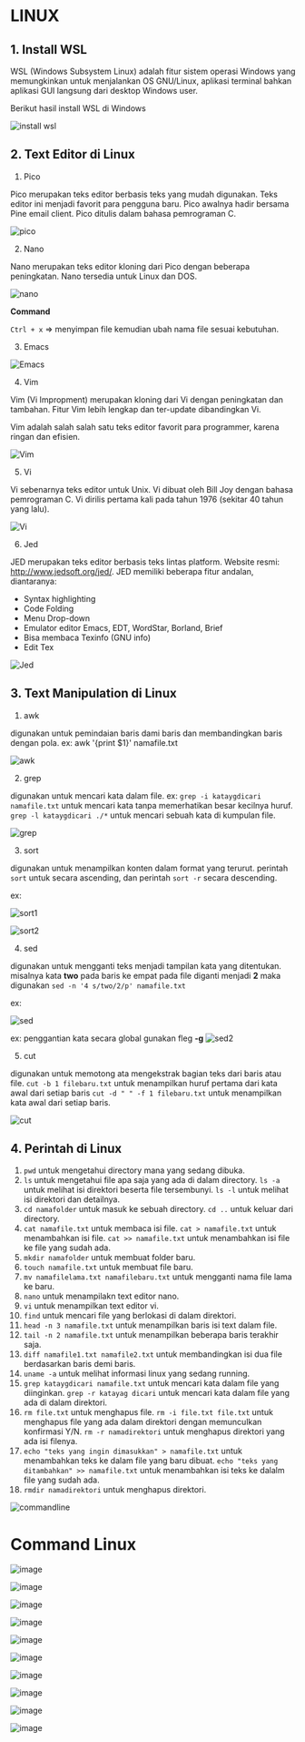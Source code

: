 # LINUX

## 1. Install WSL

WSL (Windows Subsystem Linux) adalah  fitur sistem operasi Windows yang memungkinkan untuk menjalankan OS GNU/Linux, aplikasi terminal bahkan aplikasi GUI langsung dari desktop Windows user.

Berikut hasil install WSL di Windows

![install wsl](https://user-images.githubusercontent.com/82355684/221509865-500eba5d-a340-4e40-9843-0d1bed8e81b1.png)


## 2. Text Editor di Linux

1. Pico

Pico merupakan teks editor berbasis teks yang mudah digunakan. Teks editor ini menjadi favorit para pengguna baru. Pico awalnya hadir bersama Pine email client. Pico ditulis dalam bahasa pemrograman C.

![pico](https://user-images.githubusercontent.com/82355684/221513391-14273a86-2900-405c-b7a3-c8d7df64054f.png)

2. Nano

Nano merupakan teks editor kloning dari Pico dengan beberapa peningkatan. Nano tersedia untuk Linux dan DOS.

![nano](https://user-images.githubusercontent.com/82355684/221520758-c32f4bc4-7ee0-414a-bf2f-1aa5ccc1921d.png)

**Command**

```Ctrl + x``` => menyimpan file kemudian ubah nama file sesuai kebutuhan.

3. Emacs

![Emacs](https://user-images.githubusercontent.com/82355684/221521070-127d4abc-ff22-4dd3-8d5c-a3afbb8e0763.png)



4. Vim

Vim (Vi Impropment) merupakan kloning dari Vi dengan peningkatan dan tambahan. Fitur Vim lebih lengkap dan ter-update dibandingkan Vi.

Vim adalah salah salah satu teks editor favorit para programmer, karena ringan dan efisien.

![Vim](https://user-images.githubusercontent.com/82355684/221521339-3b608809-37e4-427c-b6a3-2998590f9dbe.png)


5. Vi

Vi sebenarnya teks editor untuk Unix. Vi dibuat oleh Bill Joy dengan bahasa pemrograman C. Vi dirilis pertama kali pada tahun 1976 (sekitar 40 tahun yang lalu).

![Vi](https://user-images.githubusercontent.com/82355684/221521967-f3e417d5-5c33-41db-ba42-08b0db3460bc.png)

6. Jed

JED merupakan teks editor berbasis teks lintas platform. Website resmi: http://www.jedsoft.org/jed/. JED memiliki beberapa fitur andalan, diantaranya:

* Syntax highlighting
* Code Folding
* Menu Drop-down
* Emulator editor Emacs, EDT, WordStar, Borland, Brief
* Bisa membaca Texinfo (GNU info)
* Edit Tex

![Jed](https://user-images.githubusercontent.com/82355684/221521655-bcf8297e-d863-44e3-9b6c-40e0ec53dce1.png)


## 3. Text Manipulation di Linux

1. awk

digunakan untuk pemindaian baris dami baris dan membandingkan baris dengan pola.
ex:
awk '{print $1}' namafile.txt

![awk](https://user-images.githubusercontent.com/82355684/221814421-cc2ddc2e-64bc-4df4-8216-5c115a5afa21.png)


2. grep

digunakan untuk mencari kata dalam file.
ex:
```grep -i kataygdicari namafile.txt``` untuk mencari kata tanpa memerhatikan besar kecilnya huruf. 
```grep -l kataygdicari ./*``` untuk mencari sebuah kata di kumpulan file.

![grep](https://user-images.githubusercontent.com/82355684/221815299-37291bd2-7e4f-467c-af31-e3ec23881a9e.png)

3. sort

digunakan untuk menampilkan konten dalam format yang terurut. perintah ```sort``` untuk secara ascending, dan perintah ```sort -r``` secara descending.

ex:

![sort1](https://user-images.githubusercontent.com/82355684/221816531-a77ea4ea-4ce9-44c2-a28b-88249400204b.png)

![sort2](https://user-images.githubusercontent.com/82355684/221817942-134c3c4b-46fc-4470-b999-5fcfcb85888a.png)

4. sed

digunakan untuk mengganti teks menjadi tampilan kata yang ditentukan. misalnya kata **two** pada baris ke empat pada file diganti menjadi **2** maka digunakan ```sed -n '4 s/two/2/p' namafile.txt```

ex:

![sed](https://user-images.githubusercontent.com/82355684/221827043-b3a2867e-31ca-4403-afe9-48767865b48b.png)

ex: penggantian kata secara global gunakan fleg **-g**
![sed2](https://user-images.githubusercontent.com/82355684/221828301-6ade42d1-351c-49ad-8cc6-99b4d1da19d2.png)


5. cut

digunakan untuk memotong ata mengekstrak bagian teks dari baris atau file.
```cut -b 1 filebaru.txt``` untuk menampilkan huruf pertama dari kata awal dari setiap baris
```cut -d " " -f 1 filebaru.txt``` untuk menampilkan kata awal dari setiap baris.

![cut](https://user-images.githubusercontent.com/82355684/221829827-37c5b0db-d07b-4176-8e12-02ea831fefd2.png)



## 4. Perintah di Linux

1. ```pwd``` untuk mengetahui directory mana yang sedang dibuka.
2. ```ls``` untuk mengetahui file apa saja yang ada di dalam directory.
```ls -a``` untuk melihat isi direktori beserta file tersembunyi.
```ls -l``` untuk melihat isi direktori dan detailnya.
3. ```cd namafolder``` untuk masuk ke sebuah directory. ```cd ..``` untuk keluar dari directory.
4. ```cat namafile.txt``` untuk membaca isi file. ```cat > namafile.txt``` untuk menambahkan isi file. ```cat >> namafile.txt``` untuk menambahkan isi file ke file yang sudah ada.
5. ```mkdir namafolder``` untuk membuat folder baru.
6. ```touch namafile.txt``` untuk membuat file baru.
7. ```mv namafilelama.txt namafilebaru.txt``` untuk mengganti nama file lama ke baru. 
8. ```nano``` untuk menampilakn text editor nano.
9. ```vi``` untuk menampilkan text editor vi.
10. ```find``` untuk mencari file yang berlokasi di dalam direktori.
11. ```head -n 3 namafile.txt``` untuk menampilkan baris isi text dalam file.
12. ```tail -n 2 namafile.txt``` untuk menampilkan beberapa baris terakhir saja.
13. ```diff namafile1.txt namafile2.txt``` untuk membandingkan isi dua file berdasarkan baris demi baris.  
14. ```uname -a``` untuk melihat informasi linux yang sedang running.
15. ```grep kataygdicari namafile.txt``` untuk mencari kata dalam file yang diinginkan.
```grep -r katayag dicari``` untuk mencari kata dalam file yang ada di dalam direktori.
16. ```rm file.txt``` untuk menghapus file.
```rm -i file.txt file.txt``` untuk menghapus file yang ada dalam direktori dengan memunculkan konfirmasi Y/N.
```rm -r namadirektori``` untuk menghapus direktori yang ada isi filenya.
17. ```echo "teks yang ingin dimasukkan" > namafile.txt``` untuk menambahkan teks ke dalam file yang baru dibuat.
```echo "teks yang ditambahkan" >> namafile.txt``` untuk menambahkan isi teks ke dalalm file yang sudah ada.
18. ```rmdir namadirektori``` untuk menghapus direktori.

![commandline](https://user-images.githubusercontent.com/82355684/221823256-74c93a5a-bb30-4d87-8ede-db89a6a4b795.png)

# Command Linux

![image](https://user-images.githubusercontent.com/82355684/230802941-e10c6ab6-3b44-47b5-aa3f-a656152502d8.png)

![image](https://user-images.githubusercontent.com/82355684/230802976-89debc1a-f9b8-4417-8c1a-c0f18bc71d9d.png)

![image](https://user-images.githubusercontent.com/82355684/230802993-5cfa262e-b010-4b79-8838-0a7ec82e2874.png)

![image](https://user-images.githubusercontent.com/82355684/230803009-def7d5d1-c0b7-4aeb-920d-7fca6f85c0c3.png)

![image](https://user-images.githubusercontent.com/82355684/230803026-c9e8296c-8564-478c-9b6e-f26cc026d47f.png)

![image](https://user-images.githubusercontent.com/82355684/230803060-7fba76da-1d36-4f4d-a68c-4534da4484b7.png)

![image](https://user-images.githubusercontent.com/82355684/230803070-b352f012-d4a7-4fb7-8c54-3688f3316f6c.png)

![image](https://user-images.githubusercontent.com/82355684/230803104-75d5acb7-0139-48c0-9f41-627c9553eaa6.png)

![image](https://user-images.githubusercontent.com/82355684/230803118-00cf4e00-0c7a-4354-9c4f-da704bfed666.png)

![image](https://user-images.githubusercontent.com/82355684/230803122-57521694-a22b-47fa-98e3-2ccb7d670d13.png)
